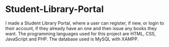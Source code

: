 # Student-Library-Portal
I made a Student Library Portal, where a user can register, if new, or login to their account, if they already have an one and then issue any books they want.
The programming languages used for this project are HTML, CSS, JavaScript and PHP.
The database used is MySQL with XAMPP.
